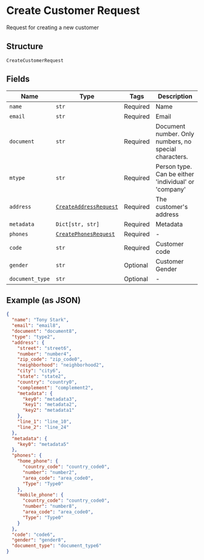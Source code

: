 
# Create Customer Request

Request for creating a new customer

## Structure

`CreateCustomerRequest`

## Fields

| Name | Type | Tags | Description |
|  --- | --- | --- | --- |
| `name` | `str` | Required | Name |
| `email` | `str` | Required | Email |
| `document` | `str` | Required | Document number. Only numbers, no special characters. |
| `mtype` | `str` | Required | Person type. Can be either 'individual' or 'company' |
| `address` | [`CreateAddressRequest`](../../doc/models/create-address-request.md) | Required | The customer's address |
| `metadata` | `Dict[str, str]` | Required | Metadata |
| `phones` | [`CreatePhonesRequest`](../../doc/models/create-phones-request.md) | Required | - |
| `code` | `str` | Required | Customer code |
| `gender` | `str` | Optional | Customer Gender |
| `document_type` | `str` | Optional | - |

## Example (as JSON)

```json
{
  "name": "Tony Stark",
  "email": "email8",
  "document": "document8",
  "type": "type2",
  "address": {
    "street": "street6",
    "number": "number4",
    "zip_code": "zip_code0",
    "neighborhood": "neighborhood2",
    "city": "city6",
    "state": "state2",
    "country": "country0",
    "complement": "complement2",
    "metadata": {
      "key0": "metadata3",
      "key1": "metadata2",
      "key2": "metadata1"
    },
    "line_1": "line_10",
    "line_2": "line_24"
  },
  "metadata": {
    "key0": "metadata5"
  },
  "phones": {
    "home_phone": {
      "country_code": "country_code0",
      "number": "number2",
      "area_code": "area_code0",
      "Type": "Type0"
    },
    "mobile_phone": {
      "country_code": "country_code0",
      "number": "number8",
      "area_code": "area_code0",
      "Type": "Type0"
    }
  },
  "code": "code6",
  "gender": "gender8",
  "document_type": "document_type6"
}
```

